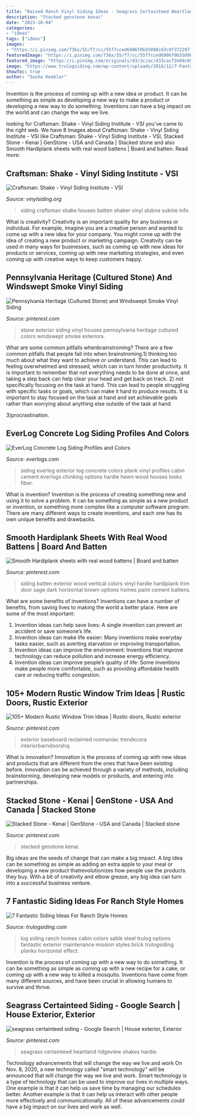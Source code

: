 ```yaml
---
title: "Raised Ranch Vinyl Siding Ideas - Seagrass Certainteed Heartland Ridgeview Shakes Hardie"
description: "Stacked genstone kenai"
date: "2023-10-04"
categories:
- "ideas"
tags: ["ideas"]
images:
- "https://i.pinimg.com/736x/55/f7/cc/55f7cced6906f0b55098c63c9f372297.jpg"
featuredImage: "https://i.pinimg.com/736x/55/f7/cc/55f7cced6906f0b55098c63c9f372297.jpg"
featured_image: "https://i.pinimg.com/originals/43/3c/ac/433cacf2e04c69538b6ee208e35a8f6c.jpg"
image: "https://www.trulogsiding.com/wp-content/uploads/2018/12/7-Fantastic-Siding-Ideas-for-Ranch-Style-Homes-5.png"
ShowToc: true
author: "Sasha Keebler"
---
```



Invention is the process of coming up with a new idea or product. It can be something as simple as developing a new way to make a product or developing a new way to do something. Inventions can have a big impact on the world and can change the way we live.

	

		
looking for Craftsman: Shake - Vinyl Siding Institute - VSI you've came to the right web. We have 8 Images about Craftsman: Shake - Vinyl Siding Institute - VSI like Craftsman: Shake - Vinyl Siding Institute - VSI, Stacked Stone - Kenai | GenStone - USA and Canada | Stacked stone and also Smooth Hardiplank sheets with real wood battens | Board and batten. Read more:
		
    
## Craftsman: Shake - Vinyl Siding Institute - VSI

<img loading=lazy src="https://www.vinylsiding.org/wp-content/uploads/2017/08/Vinyl-Siding-Craftsman-Shake-2.jpg" onerror="this.onerror=null;this.src='https://tse3.mm.bing.net/th?id=OIP.fGT1ReaRwg-vjlqObBQoxwHaE8&amp;pid=15.1';" alt="Craftsman: Shake - Vinyl Siding Institute - VSI">

_Source: vinylsiding.org_

>siding craftsman shake houses batten shaker vinyl slubne suknie info. 

	

What is creativity?
Creativity is an important quality for any business or individual. For example, imagine you are a creative person and wanted to come up with a new idea for your company. You might come up with the idea of creating a new product or marketing campaign. Creativity can be used in many ways for businesses, such as coming up with new ideas for products or services, coming up with new marketing strategies, and even coming up with creative ways to keep customers happy.

    
## Pennsylvania Heritage (Cultured Stone) And Windswept Smoke Vinyl Siding

<img loading=lazy src="https://i.pinimg.com/originals/8e/94/aa/8e94aa4dc4c4463e21b0cfed731df838.jpg" onerror="this.onerror=null;this.src='https://tse1.mm.bing.net/th?id=OIP.THl_R5DRi8jeC8L3vdFxbQHaJ4&amp;pid=15.1';" alt="Pennsylvania Heritage (Cultured Stone) and Windswept Smoke Vinyl Siding">

_Source: pinterest.com_

>stone exterior siding vinyl houses pennsylvania heritage cultured colors windswept smoke exteriors. 

	

What are some common pitfalls whenbrainstroming?
There are a few common pitfalls that people fall into when brainstroming.1) thinking too much about what they want to achieve or understand. This can lead to feeling overwhelmed and stressed, which can in turn hinder productivity. It is important to remember that not everything needs to be done at once, and taking a step back can help clear your head and get back on track.
2) not specifically focusing on the task at hand. This can lead to people struggling with specific tasks or goals, which can make it hard to produce results. It is important to stay focused on the task at hand and set achievable goals rather than worrying about anything else outside of the task at hand.

3)procrastination.

    
## EverLog Concrete Log Siding Profiles And Colors

<img loading=lazy src="https://www.everlogs.com/wp-content/uploads/2015/05/10-Plank-2.jpg" onerror="this.onerror=null;this.src='https://tse2.mm.bing.net/th?id=OIP.tdWjnUovMq-mhcCOU2fVSAHaFj&amp;pid=15.1';" alt="EverLog Concrete Log Siding Profiles and Colors">

_Source: everlogs.com_

>siding everlog exterior log concrete colors plank vinyl profiles cabin cement everlogs chinking options hardie hewn wood houses looks fiber. 

	

What is invention?
Invention is the process of creating something new and using it to solve a problem. It can be something as simple as a new product or invention, or something more complex like a computer software program. There are many different ways to create inventions, and each one has its own unique benefits and drawbacks.

    
## Smooth Hardiplank Sheets With Real Wood Battens | Board And Batten

<img loading=lazy src="https://i.pinimg.com/736x/ea/77/a9/ea77a93b236b557151f902c59bddac40--exterior-siding-wood-siding.jpg" onerror="this.onerror=null;this.src='https://tse3.mm.bing.net/th?id=OIP.fvyX1PPHzpvUeZyS5SUbtwHaJ5&amp;pid=15.1';" alt="Smooth Hardiplank sheets with real wood battens | Board and batten">

_Source: pinterest.com_

>siding batten exterior wood vertical colors vinyl hardie hardiplank trim door sage dark horizontal brown options homes paint cement battens. 

	

What are some benefits of inventions?
Inventions can have a number of benefits, from saving lives to making the world a better place. Here are some of the most important: 
1. Invention ideas can help save lives: A single invention can prevent an accident or save someone’s life. 
2. Invention ideas can make life easier: Many inventions make everyday tasks easier, such as averting starvation or improving transportation. 
3. Invention ideas can improve the environment: Inventions that improve technology can reduce pollution and increase energy efficiency. 
4. Invention ideas can improve people’s quality of life: Some inventions make people more comfortable, such as providing affordable health care or reducing traffic congestion.

    
## 105+ Modern Rustic Window Trim Ideas | Rustic Doors, Rustic Exterior

<img loading=lazy src="https://i.pinimg.com/originals/43/3c/ac/433cacf2e04c69538b6ee208e35a8f6c.jpg" onerror="this.onerror=null;this.src='https://tse4.mm.bing.net/th?id=OIP.o3lxtEkV4t6b7Cky8JvFLAHaKY&amp;pid=15.1';" alt="105+ Modern Rustic Window Trim Ideas | Rustic doors, Rustic exterior">

_Source: pinterest.com_

>exterior baseboard reclaimed roomaniac trendecora interiorbarndoorshq. 

	

What is innovation?
Innovation is the process of coming up with new ideas and products that are different from the ones that have been existing before. Innovation can be achieved through a variety of methods, including brainstorming, developing new models or products, and entering into partnerships.

    
## Stacked Stone - Kenai | GenStone - USA And Canada | Stacked Stone

<img loading=lazy src="https://i.pinimg.com/736x/55/f7/cc/55f7cced6906f0b55098c63c9f372297.jpg" onerror="this.onerror=null;this.src='https://tse2.mm.bing.net/th?id=OIP.QTb_m8DTs1e3-YWgLknIxwHaDt&amp;pid=15.1';" alt="Stacked Stone - Kenai | GenStone - USA and Canada | Stacked stone">

_Source: pinterest.com_

>stacked genstone kenai. 

	

Big ideas are the seeds of change that can make a big impact. A big idea can be something as simple as adding an extra apple to your meal or developing a new product thatrevolutionizes how people use the products they buy. With a bit of creativity and elbow grease, any big idea can turn into a successful business venture.

    
## 7 Fantastic Siding Ideas For Ranch Style Homes

<img loading=lazy src="https://www.trulogsiding.com/wp-content/uploads/2018/12/7-Fantastic-Siding-Ideas-for-Ranch-Style-Homes-5.png" onerror="this.onerror=null;this.src='https://tse2.mm.bing.net/th?id=OIP.PrmsQd7mF_nJoDZocLvRPAHaEK&amp;pid=15.1';" alt="7 Fantastic Siding Ideas For Ranch Style Homes">

_Source: trulogsiding.com_

>log siding ranch homes cabin colors sable steel trulog options fantastic exterior maintenance mission styles brick trulogsiding planks horizontal effect. 

	

Invention is the process of coming up with a new way to do something. It can be something as simple as coming up with a new recipe for a cake, or coming up with a new way to killed a mosquito. Inventions have come from many different sources, and have been crucial in allowing humans to survive and thrive.

    
## Seagrass Certainteed Siding - Google Search | House Exterior, Exterior

<img loading=lazy src="https://i.pinimg.com/736x/62/34/c5/6234c51e16e3e2235216a2ae692a3621--green-siding-green-vinyl-siding-colors.jpg" onerror="this.onerror=null;this.src='https://tse1.mm.bing.net/th?id=OIP.plhiDnwmjO5fj88zQ1RieQHaFn&amp;pid=15.1';" alt="seagrass certainteed siding - Google Search | House exterior, Exterior">

_Source: pinterest.com_

>seagrass certainteed heartland ridgeview shakes hardie. 

	

Technology advancements that will change the way we live and work
On Nov. 8, 2020, a new technology called "smart technology" will be announced that will change the way we live and work. Smart technology is a type of technology that can be used to improve our lives in multiple ways. One example is that it can help us save time by managing our schedules better. Another example is that it can help us interact with other people more effectively and communicationally. All of these advancements could have a big impact on our lives and work as well.

